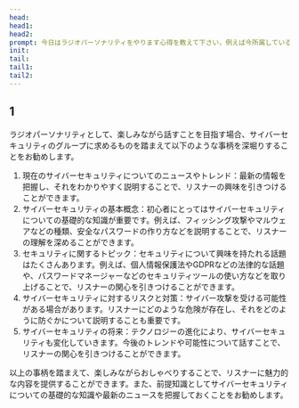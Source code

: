 ```yaml
---
head: 
head1: 
head2: 
prompt: 今日はラジオパーソナリティをやります心得を教えて下さい，例えば今所属しているサイバーセキュリティのグループに求めているものがたのしくおしゃべりができることの場合はどのように深ぼったり前提知識を用意しておくべきですか？
init: 
tail: 
tail1: 
tail2: 
---
```


## 1
ラジオパーソナリティとして、楽しみながら話すことを目指す場合、サイバーセキュリティのグループに求めるものを踏まえて以下のような事柄を深堀りすることをお勧めします。

1. 現在のサイバーセキュリティについてのニュースやトレンド：最新の情報を把握し、それをわかりやすく説明することで、リスナーの興味を引きつけることができます。
2. サイバーセキュリティの基本概念：初心者にとってはサイバーセキュリティについての基礎的な知識が重要です。例えば、フィッシング攻撃やマルウェアなどの種類、安全なパスワードの作り方などを説明することで、リスナーの理解を深めることができます。
3. セキュリティに関するトピック：セキュリティについて興味を持たれる話題はたくさんあります。例えば、個人情報保護法やGDPRなどの法律的な話題や、パスワードマネージャーなどのセキュリティツールの使い方などを取り上げることで、リスナーの関心を引きつけることができます。
4. サイバーセキュリティに対するリスクと対策：サイバー攻撃を受ける可能性がある場合があります。リスナーにどのような危険が存在し、それをどのように防ぐかについて説明することも重要です。
5. サイバーセキュリティの将来：テクノロジーの進化により、サイバーセキュリティも変化していきます。今後のトレンドや可能性について話すことで、リスナーの関心を引きつけることができます。

以上の事柄を踏まえて、楽しみながらおしゃべりすることで、リスナーに魅力的な内容を提供することができます。また、前提知識としてサイバーセキュリティについての基礎的な知識や最新のニュースを把握しておくことをお勧めします。
